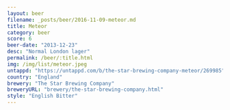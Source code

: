 ```yaml
---
layout: beer
filename: _posts/beer/2016-11-09-meteor.md
title: Meteor
category: beer
score: 6
beer-date: "2013-12-23"
desc: "Normal London lager"
permalink: /beer/:title.html
img: /img/list/meteor.jpeg
untappd: "https://untappd.com/b/the-star-brewing-company-meteor/269985"
country: "England"
brewery: "The Star Brewing Company"
breweryURL: "brewery/the-star-brewing-company.html"
style: "English Bitter"
---
```

